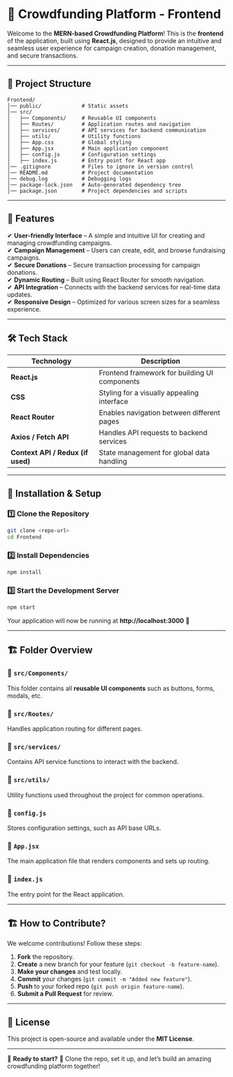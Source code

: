 # 🌟 **Crowdfunding Platform - Frontend**  

Welcome to the **MERN-based Crowdfunding Platform**! This is the **frontend** of the application, built using **React.js**, designed to provide an intuitive and seamless user experience for campaign creation, donation management, and secure transactions.  

---

## 📁 **Project Structure**  

```
Frontend/
│── public/             # Static assets  
│── src/  
│   ├── Components/     # Reusable UI components  
│   ├── Routes/         # Application routes and navigation  
│   ├── services/       # API services for backend communication  
│   ├── utils/          # Utility functions  
│   ├── App.css         # Global styling  
│   ├── App.jsx         # Main application component  
│   ├── config.js       # Configuration settings  
│   ├── index.js        # Entry point for React app  
│── .gitignore          # Files to ignore in version control  
│── README.md           # Project documentation  
│── debug.log           # Debugging logs  
│── package-lock.json   # Auto-generated dependency tree  
│── package.json        # Project dependencies and scripts  
```

---

## 🚀 **Features**  

✔ **User-friendly Interface** – A simple and intuitive UI for creating and managing crowdfunding campaigns.  
✔ **Campaign Management** – Users can create, edit, and browse fundraising campaigns.  
✔ **Secure Donations** – Secure transaction processing for campaign donations.  
✔ **Dynamic Routing** – Built using React Router for smooth navigation.  
✔ **API Integration** – Connects with the backend services for real-time data updates.  
✔ **Responsive Design** – Optimized for various screen sizes for a seamless experience.  

---

## 🛠️ **Tech Stack**  

| Technology | Description |
|------------|-------------|
| **React.js** | Frontend framework for building UI components |
| **CSS** | Styling for a visually appealing interface |
| **React Router** | Enables navigation between different pages |
| **Axios / Fetch API** | Handles API requests to backend services |
| **Context API / Redux (if used)** | State management for global data handling |

---

## 🔧 **Installation & Setup**  

### **1️⃣ Clone the Repository**  
```sh
git clone <repo-url>
cd Frontend
```

### **2️⃣ Install Dependencies**  
```sh
npm install
```

### **3️⃣ Start the Development Server**  
```sh
npm start
```
Your application will now be running at **http://localhost:3000** 🎉  

---

## 🏗️ **Folder Overview**  

### 📌 `src/Components/`  
This folder contains all **reusable UI components** such as buttons, forms, modals, etc.  

### 📌 `src/Routes/`  
Handles application routing for different pages.  

### 📌 `src/services/`  
Contains API service functions to interact with the backend.  

### 📌 `src/utils/`  
Utility functions used throughout the project for common operations.  

### 📌 `config.js`  
Stores configuration settings, such as API base URLs.  

### 📌 `App.jsx`  
The main application file that renders components and sets up routing.  

### 📌 `index.js`  
The entry point for the React application.  

---

## 🏗 **How to Contribute?**  

We welcome contributions! Follow these steps:  

1. **Fork** the repository.  
2. **Create** a new branch for your feature (`git checkout -b feature-name`).  
3. **Make your changes** and test locally.  
4. **Commit** your changes (`git commit -m "Added new feature"`).  
5. **Push** to your forked repo (`git push origin feature-name`).  
6. **Submit a Pull Request** for review.  

---

## 📜 **License**  

This project is open-source and available under the **MIT License**.  

---

🎯 **Ready to start?** 🚀 Clone the repo, set it up, and let’s build an amazing crowdfunding platform together!  

